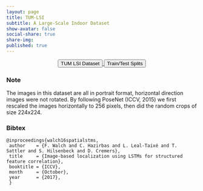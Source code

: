```yaml
---
layout: page
title: TUM-LSI
subtitle: A Large-Scale Indoor Dataset
show-avatar: false
social-share: true
share-img:
published: true
---
```


<div style="text-align: center">
<a href="https://github.com/NavVisResearch/NavVis-Indoor-Dataset/" target="_blank">
<button class="button buttonpaper">TUM LSI Dataset</button>
</a>
<a href="{{site.baseurl}}/datasets/tum-lsi.zip">
<button class="button buttonpaper">Train/Test Splits</button>
</a>
</div>

### Note
The images in this dataset are all in portrait format, horizontal direction images were not rotated. By following PoseNet (ICCV, 2015) we first rescaled the images horizontally to 256 pixels, then did the random crops of size 224x224.

### Bibtex
```
@inproceedings{walch16spatialstms,
 author    = {F. Walch and C. Hazirbas and L. Leal-Taixé and T. Sattler and S. Hilsenbeck and D. Cremers},
 title     = {Image-based localization using LSTMs for structured feature correlation},
 booktitle = {ICCV},
 month     = {October},
 year      = {2017},
 }
```
